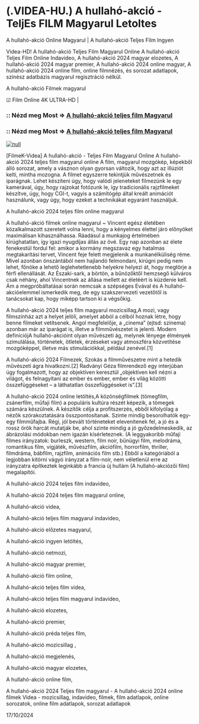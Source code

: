 # (.VIDEA-HU.) A hullahó-akció - TeljEs FILM Magyarul Letoltes



A hullahó-akció Online Magyarul | A hullahó-akció Teljes Film Ingyen

Videa-HD! A hullahó-akció Teljes Film Magyarul Online A hullahó-akció Teljes Film Online Indavideo, A hullahó-akció 2024 magyar elozetes, A hullahó-akció 2024 magyar premier, A hullahó-akció 2024 online magyar, A hullahó-akció 2024 online film, online filmnézés, és sorozat adatlapok, színész adatbázis magyarul regisztráció nélkül.

A hullahó-akció Filmek magyarul

☑ Film Online 4K ULTRA-HD |

### :: Nézd meg Most => [A hullahó-akció teljes film Magyarul](https://t.co/x99ZFpaduP)

### :: Nézd meg Most => [A hullahó-akció teljes film Magyarul](https://t.co/x99ZFpaduP)

[![null](https://static.wixstatic.com/media/855a25_043b5abeb4ae4d35ac003198e7fe56ed~mv2.gif)](https://t.co/x99ZFpaduP)

[FilmeK-Videa] A hullahó-akció - Teljes Film Magyarul Online A hullahó-akció 2024 teljes film magyarul online A film, magyarul mozgókép, képekből álló sorozat, amely a vásznon olyan gyorsan változik, hogy azt az illúziót kelti, mintha mozogna. A filmet egyszerre tekintjük művészetnek és iparágnak. Lehet készíteni úgy, hogy valódi jeleneteket filmezünk le egy kamerával, úgy, hogy rajzokat fotózunk le, így tradicionális rajzfilmeket készítve, úgy, hogy CGI-t, vagyis a számítógép által kreált animációt használunk, vagy úgy, hogy ezeket a technikákat egyaránt használjuk.

A hullahó-akció 2024 teljes film online magyarul

A hullahó-akció filmek online magyarul ~ Vincent egész életében közalkalmazott szeretett volna lenni, hogy a kényelmes élettel járó előnyöket maximálisan kihasználhassa. Ráadásul a munkajog értelmében kirúghatatlan, így igazi nyugdíjas állás az övé. Egy nap azonban az élete fenekestül fordul fel: amikor a kormány megszavaz egy hatalmas megtakarítási tervet, Vincent feje felett megjelenik a munkanélküliség réme. Mivel azonban önszántából nem hajlandó felmondani, kirúgni pedig nem lehet, főnöke a lehető leglehetetlenebb helyekre helyezi át, hogy megtörje a férfi ellenállását. Az Északi-sark, a börtön, a bűnözőktől hemzsegő külváros csak néhány, ahol Vincentnek az állása mellett az életéért is küzdenie kell. Ám a megpróbáltatásai során nemcsak a szépséges Evával és A hullahó-akcióelemmel ismerkedik meg, de egy szakszervezeti vezetőtől is tanácsokat kap, hogy miképp tartson ki a végsőkig.

A hullahó-akció 2024 teljes film magyarul mozicsillag,A mozi, vagy filmszínház azt a helyet jelöli, amelyet abból a célból hoznak létre, hogy benne filmeket vetítsenek. Angol megfelelője, a „cinema” (ejtsd: szinema) azonban már az iparágat is, illetve a filmművészetet is jelenti. Modern definíciójA hullahó-akcióint olyan művészeti ág, melynek lényege élmények szimulálása, történetek, ötletek, érzéseket vagy atmoszféra közvetítése mozgóképpel, illetve más stimulációkkal, például zenével.[1]

A hullahó-akció 2024 Filmezek, Szokás a filmművészetre mint a hetedik művészeti ágra hivatkozni.[2] Radványi Géza filmrendező egy interjúban úgy fogalmazott, hogy az objektíven keresztül „objektíven kell nézni a világot, és felnagyítani az ember és ember, ember és világ közötti összefüggéseket – a láthatatlan összefüggéseket is”.[3]

A hullahó-akció 2024 online letöltés,A közönségfilmek (tömegfilm, zsánerfilm, műfaji film) a populáris kultúra részét képezik, a tömegek számára készülnek. A készítők célja a profitszerzés, ebből kifolyólag a nézők szórakoztatására összpontosítanak. Szinte mindig besorolhatók egy-egy filmműfajba. Régi, jól bevált történeteket elevenítenek fel, a jó és a rossz örök harcát mutatják be, ahol szinte mindig a jó győzedelmeskedik, az ábrázolási módokban nem igazán kísérleteznek. (A leggyakoribb műfaji filmes irányzatok: burleszk, western, film noir, bűnügyi film, melodráma, romantikus film, vígjáték, művészfilm, akciófilm, horrorfilm, thriller, filmdráma, bábfilm, rajzfilm, animációs film stb.) Ebből a kategóriából a legjobban kitörni vágyó irányzat a film-noir, nem véletlenül erre az irányzatra építkeztek leginkább a francia új hullám (A hullahó-akciózői film) megalapítói.

A hullahó-akció 2024 teljes film indavideo,

A hullahó-akció 2024 teljes film magyarul online,

A hullahó-akció videa,

A hullahó-akció teljes film magyarul indavideo,

A hullahó-akció előzetes magyarul,

A hullahó-akció ingyen letöltés,

A hullahó-akció netmozi,

A hullahó-akció magyar premier,

A hullahó-akció film online,

A hullahó-akció teljes film videa,

A hullahó-akció teljes film magyarul indavideo,

A hullahó-akció elozetes,

A hullahó-akció premier,

A hullahó-akció préda teljes film,

A hullahó-akció mozicsillag ,

A hullahó-akció megjelenés,

A hullahó-akció magyar elozetes,

A hullahó-akció online film,

A hullahó-akció 2024 Teljes film magyarul - A hullahó-akció 2024 online filmek Videa - mozicsillag, indavideo, filmek, film adatlapok, online sorozatok, online film adatlapok, sorozat adatlapok

17/10/2024

